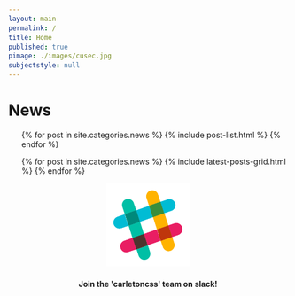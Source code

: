 ```yaml
---
layout: main
permalink: /
title: Home
published: true
pimage: ./images/cusec.jpg
subjectstyle: null
---
```

<div class="content-wrap">
	<div class='feed'>
		<h1 class='skinny-underline'>News</h1>
		<div class="tiles">
		<ul class="dash-list">
			{% for post in site.categories.news %}
				{% include post-list.html %}
			{% endfor %}
		</ul>
    <ul class="dash-list">
			{% for post in site.categories.news %}
				{% include latest-posts-grid.html %}
			{% endfor %}
		</ul>
		</div>
    </div>
    <div class='side-content' style="text-align:center;">
        <a href="https://carletoncss.slack.com/signup" target="_blank">
    		<img src="./images/Slack-528.png" alt="Slack" height="150" width="150">
        </a>
        <h4>Join the 'carletoncss' team on slack!</h4>
    </div>
</div>

